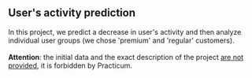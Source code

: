 ## User's activity prediction

In this project, we predict a decrease in user's activity and then analyze individual user groups (we chose 'premium' and 'regular' customers).<br><br>
**Attention**: the initial data and the exact description of the project <u>are not provided</u>, it is forbidden by Practicum.

